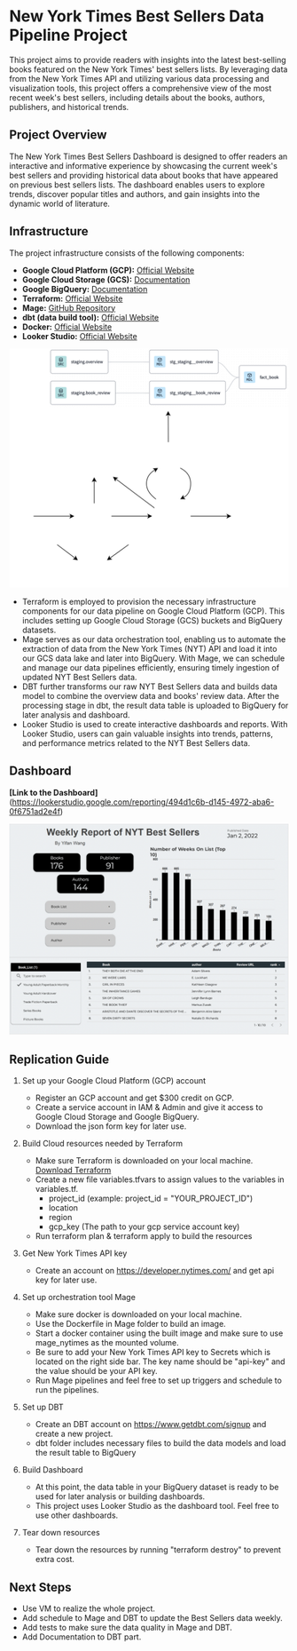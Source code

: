 # New York Times Best Sellers Data Pipeline Project

This project aims to provide readers with insights into the latest best-selling books featured on the New York Times' best sellers lists. By leveraging data from the New York Times API and utilizing various data processing and visualization tools, this project offers a comprehensive view of the most recent week's best sellers, including details about the books, authors, publishers, and historical trends.

## Project Overview

The New York Times Best Sellers Dashboard is designed to offer readers an interactive and informative experience by showcasing the current week's best sellers and providing historical data about books that have appeared on previous best sellers lists. The dashboard enables users to explore trends, discover popular titles and authors, and gain insights into the dynamic world of literature.

## Infrastructure

The project infrastructure consists of the following components:

- **Google Cloud Platform (GCP):** [Official Website](https://cloud.google.com/)
- **Google Cloud Storage (GCS):** [Documentation](https://cloud.google.com/storage)
- **Google BigQuery:** [Documentation](https://cloud.google.com/bigquery)
- **Terraform:** [Official Website](https://www.terraform.io/)
- **Mage:** [GitHub Repository](https://www.mage.ai/)
- **dbt (data build tool):** [Official Website](https://www.getdbt.com/)
- **Docker:** [Official Website](https://www.docker.com/)
- **Looker Studio:** [Official Website](https://cloud.google.com/looker-studio?hl=en)

![Project Architecture Diagram](images/project_architecture.svg)

* Terraform is employed to provision the necessary infrastructure components for our data pipeline on Google Cloud Platform (GCP). This includes setting up Google Cloud Storage (GCS) buckets and BigQuery datasets.
* Mage serves as our data orchestration tool, enabling us to automate the extraction of data from the New York Times (NYT) API and load it into our GCS data lake and later into BigQuery. With Mage, we can schedule and manage our data pipelines efficiently, ensuring timely ingestion of updated NYT Best Sellers data.
* DBT further transforms our raw NYT Best Sellers data and builds data model to combine the overview data and books' review data. After the processing stage in dbt, the result data table is uploaded to BigQuery for later analysis and dashboard.
* Looker Studio is used to create interactive dashboards and reports. With Looker Studio, users can gain valuable insights into trends, patterns, and performance metrics related to the NYT Best Sellers data.

## Dashboard
**[Link to the Dashboard]**(https://lookerstudio.google.com/reporting/494d1c6b-d145-4972-aba6-0f6751ad2e4f)

![Screenshot of the dashboard](images/dash.png)

## Replication Guide

1. Set up your Google Cloud Platform (GCP) account
    - Register an GCP account and get $300 credit on GCP.
    - Create a service account in IAM & Admin and give it access to Google Cloud Storage and Google BigQuery.
    - Download the json form key for later use.

2. Build Cloud resources needed by Terraform
    - Make sure Terraform is downloaded on your local machine. [Download Terraform](https://www.terraform.io/downloads)
    - Create a new file variables.tfvars to assign values to the variables in variables.tf. 
        - project_id (example: project_id = "YOUR_PROJECT_ID")
        - location
        - region
        - gcp_key (The path to your gcp service account key)
    - Run terraform plan & terraform apply to build the resources

3. Get New York Times API key
    - Create an account on https://developer.nytimes.com/ and get api key for later use.

4. Set up orchestration tool Mage
    - Make sure docker is downloaded on your local machine.
    - Use the Dockerfile in Mage folder to build an image.
    - Start a docker container using the built image and make sure to use mage_nytimes as the mounted volume.
    - Be sure to add your New York Times API key to Secrets which is located on the right side bar. The key name should be "api-key" and the value should be your API key.
    - Run Mage pipelines and feel free to set up triggers and schedule to run the pipelines.

5. Set up DBT
    - Create an DBT account on https://www.getdbt.com/signup and create a new project.
    - dbt folder includes necessary files to build the data models and load the result table to BigQuery

6. Build Dashboard
    - At this point, the data table in your BigQuery dataset is ready to be used for later analysis or building dashboards.
    - This project uses Looker Studio as the dashboard tool. Feel free to use other dashboards.

7. Tear down resources
    - Tear down the resources by running "terraform destroy" to prevent extra cost.


## Next Steps
- Use VM to realize the whole project.
- Add schedule to Mage and DBT to update the Best Sellers data weekly.
- Add tests to make sure the data quality in Mage and DBT.
- Add Documentation to DBT part.